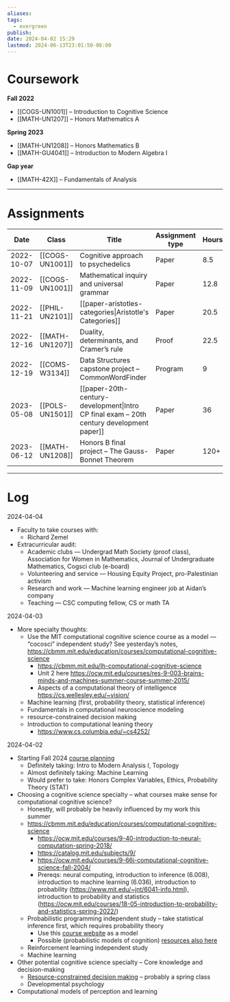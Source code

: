 ```yaml
---
aliases: 
tags:
  - evergreen
publish: 
date: 2024-04-02 15:29
lastmod: 2024-06-13T23:01:50-06:00
---
```

# Coursework

**Fall 2022**
- [[COGS-UN1001]] – Introduction to Cognitive Science
- [[MATH-UN1207]] – Honors Mathematics A

**Spring 2023**
- [[MATH-UN1208]] – Honors Mathematics B
- [[MATH-GU4041]] – Introduction to Modern Algebra I

**Gap year**
- [[MATH-42X]] – Fundamentals of Analysis

---
# Assignments

| Date       | Class           | Title                                                                                    | Assignment type | Hours |
| ---------- | --------------- | ---------------------------------------------------------------------------------------- | --------------- | ----- |
| 2022-10-07 | [[COGS-UN1001]] | Cognitive approach to psychedelics                                                       | Paper           | 8.5   |
| 2022-11-09 | [[COGS-UN1001]] | Mathematical inquiry and universal grammar                                               | Paper           | 12.8  |
| 2022-11-21 | [[PHIL-UN2101]] | [[paper-aristotles-categories\|Aristotle's Categories]]                                  | Paper           | 20.5  |
| 2022-12-16 | [[MATH-UN1207]] | Duality, determinants, and Cramer’s rule                                                 | Proof           | 22.5  |
| 2022-12-19 | [[COMS-W3134]]  | Data Structures capstone project – CommonWordFinder                                      | Program         | 9     |
| 2023-05-08 | [[POLS-UN1501]] | [[paper-20th-century-development\|Intro CP final exam – 20th century development paper]] | Paper           | 36    |
| 2023-06-12 | [[MATH-UN1208]] | Honors B final project – The Gauss-Bonnet Theorem                                        | Paper           | 120+  |


---
# Log

2024-04-04
- Faculty to take courses with:
	- Richard Zemel
- Extracurricular audit:
	- Academic clubs — Undergrad Math Society (proof class), Association for Women in Mathematics, Journal of Undergraduate Mathematics, Cogsci club (e-board)
	- Volunteering and service — Housing Equity Project, pro-Palestinian activism
	- Research and work — Machine learning engineer job at Aidan’s company
	- Teaching — CSC computing fellow, CS or math TA

2024-04-03
- More specialty thoughts:
	- Use the MIT computational cognitive science course as a model — “cocosci” independent study? See yesterday’s notes, https://cbmm.mit.edu/education/courses/computational-cognitive-science
		- https://cbmm.mit.edu/lh-computational-cognitive-science
		- Unit 2 here https://ocw.mit.edu/courses/res-9-003-brains-minds-and-machines-summer-course-summer-2015/
		- Aspects of a computational theory of intelligence https://cs.wellesley.edu/~vision/
	- Machine learning (first, probability theory, statistical inference)
	- Fundamentals in computational neuroscience modeling
	- resource-constrained decision making
	- Introduction to computational leaning theory
		- https://www.cs.columbia.edu/~cs4252/

2024-04-02
- Starting Fall 2024 [course planning](https://docs.google.com/spreadsheets/d/1EC1K1KxJ2XQmm4FhbcpVILMZ_cCeUwDmW9XHl_NVEOU/edit?usp=sharing)
	- Definitely taking: Intro to Modern Analysis I, Topology
	- Almost definitely taking: Machine Learning
	- Would prefer to take: Honors Complex Variables, Ethics, Probability Theory (STAT)
- Choosing a cognitive science specialty – what courses make sense for computational cognitive science?
	- Honestly, will probably be heavily influenced by my work this summer
	- https://cbmm.mit.edu/education/courses/computational-cognitive-science
		- https://ocw.mit.edu/courses/9-40-introduction-to-neural-computation-spring-2018/
		- https://catalog.mit.edu/subjects/9/
		- https://ocw.mit.edu/courses/9-66j-computational-cognitive-science-fall-2004/
		- Prereqs: neural computing, introduction to inference (6.008), introduction to machine learning (6.036), introduction to probability (https://www.mit.edu/~jnt/6041-info.html), introduction to probability and statistics (https://ocw.mit.edu/courses/18-05-introduction-to-probability-and-statistics-spring-2022/)
	- Probabilistic programming independent study – take statistical inference first, which requires probability theory
		- Use this [course website](https://www.proditus.com/teaching/mlpp2021/) as a model
		- Possible (probabilistic models of cognition) [resources also here](https://cocosci.mit.edu/resources)
	- Reinforcement learning independent study
	- Machine learning
- Other potential cognitive science specialty – Core knowledge and decision-making
	- [Resource-constrained decision making](https://doc.sis.columbia.edu/#subj/COGS/W4800-20241-001/) – probably a spring class
	- Developmental psychology
- Computational models of perception and learning